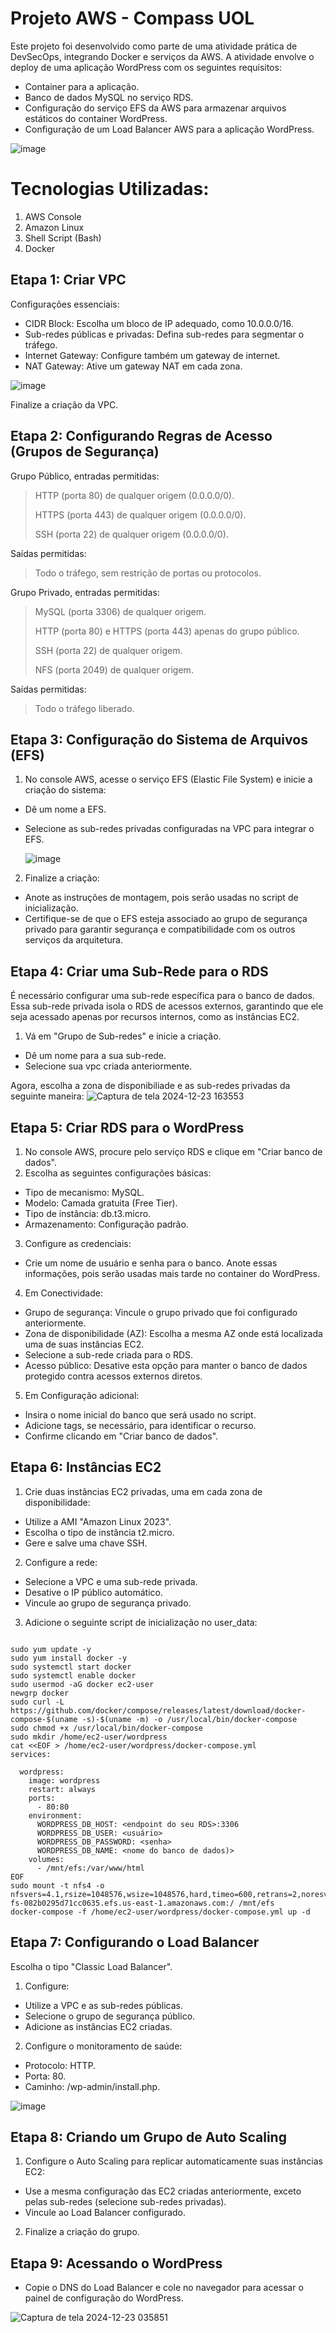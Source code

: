 # Projeto AWS - Compass UOL
Este projeto foi desenvolvido como parte de uma atividade prática de DevSecOps, integrando Docker e serviços da AWS.  A atividade envolve o deploy de uma aplicação WordPress com os seguintes requisitos:

- Container para a aplicação.
- Banco de dados MySQL no serviço RDS.
- Configuração do serviço EFS da AWS para armazenar arquivos estáticos do container WordPress.
- Configuração de um Load Balancer AWS para a aplicação WordPress.

![image](https://github.com/user-attachments/assets/19ce08ac-4f0a-47cf-8baa-c4242a28b1b3)

# Tecnologias Utilizadas:

1. AWS Console
2. Amazon Linux
3. Shell Script (Bash)
4. Docker

## Etapa 1: Criar VPC
Configurações essenciais:
- CIDR Block: Escolha um bloco de IP adequado, como 10.0.0.0/16.
- Sub-redes públicas e privadas: Defina sub-redes para segmentar o tráfego.
- Internet Gateway: Configure também um gateway de internet.
- NAT Gateway: Ative um gateway NAT em cada zona.

![image](https://github.com/user-attachments/assets/479a8f66-ef9d-4d89-accf-333130a1304e)

 
Finalize a criação da VPC.


## Etapa 2: Configurando Regras de Acesso (Grupos de Segurança)
Grupo Público, entradas permitidas:

> HTTP (porta 80) de qualquer origem (0.0.0.0/0).
> 
> HTTPS (porta 443) de qualquer origem (0.0.0.0/0).
>
> SSH (porta 22) de qualquer origem (0.0.0.0/0).


Saídas permitidas:
>Todo o tráfego, sem restrição de portas ou protocolos.




Grupo Privado, entradas permitidas:
  
> MySQL (porta 3306) de qualquer origem.
>
> HTTP (porta 80) e HTTPS (porta 443) apenas do grupo público.
>
>  SSH (porta 22) de qualquer origem.
>
> NFS (porta 2049) de qualquer origem.

Saídas permitidas:
> Todo o tráfego liberado.


## Etapa 3: Configuração do Sistema de Arquivos (EFS)
1. No console AWS, acesse o serviço EFS (Elastic File System) e inicie a criação do sistema:
- Dê um nome a EFS.
- Selecione as sub-redes privadas configuradas na VPC para integrar o EFS.

  ![image](https://github.com/user-attachments/assets/2476391c-fbdf-4ae4-9dad-a65241b727ce)

2. Finalize a criação:
- Anote as instruções de montagem, pois serão usadas no script de inicialização.
- Certifique-se de que o EFS esteja associado ao grupo de segurança privado para garantir segurança e compatibilidade com os outros serviços da arquitetura.


## Etapa 4: Criar uma Sub-Rede para o RDS
É necessário configurar uma sub-rede específica para o banco de dados. Essa sub-rede privada isola o RDS de acessos externos, garantindo que ele seja acessado apenas por recursos internos, como as instâncias EC2.

1. Vá em "Grupo de Sub-redes" e inicie a criação.
- Dê um nome para a sua sub-rede.
- Selecione sua vpc criada anteriormente.
  
Agora, escolha a zona de disponibiliade e as sub-redes privadas da seguinte maneira:
![Captura de tela 2024-12-23 163553](https://github.com/user-attachments/assets/c85e54f2-aff7-404f-a007-2f5554903b9d)


## Etapa 5: Criar RDS para o WordPress
1. No console AWS, procure pelo serviço RDS e clique em "Criar banco de dados".
2. Escolha as seguintes configurações básicas:
   
- Tipo de mecanismo: MySQL.
- Modelo: Camada gratuita (Free Tier).
- Tipo de instância: db.t3.micro.
- Armazenamento: Configuração padrão.
  
3. Configure as credenciais:
- Crie um nome de usuário e senha para o banco. Anote essas informações, pois serão usadas mais tarde no container do WordPress.
  
4. Em Conectividade:
- Grupo de segurança: Vincule o grupo privado que foi configurado anteriormente.
- Zona de disponibilidade (AZ): Escolha a mesma AZ onde está localizada uma de suas instâncias EC2.
- Selecione a sub-rede criada para o RDS.
- Acesso público: Desative esta opção para manter o banco de dados protegido contra acessos externos diretos.

5. Em Configuração adicional:
- Insira o nome inicial do banco que será usado no script.
- Adicione tags, se necessário, para identificar o recurso.
- Confirme clicando em "Criar banco de dados".


## Etapa 6: Instâncias EC2
1. Crie duas instâncias EC2 privadas, uma em cada zona de disponibilidade:
- Utilize a AMI "Amazon Linux 2023".
- Escolha o tipo de instância t2.micro.
- Gere e salve uma chave SSH.
  
2. Configure a rede:
- Selecione a VPC e uma sub-rede privada.
- Desative o IP público automático.
- Vincule ao grupo de segurança privado.

3. Adicione o seguinte script de inicialização no user_data:

``` #!/bin/bash 
 
sudo yum update -y 
sudo yum install docker -y
sudo systemctl start docker
sudo systemctl enable docker
sudo usermod -aG docker ec2-user
newgrp docker
sudo curl -L https://github.com/docker/compose/releases/latest/download/docker-compose-$(uname -s)-$(uname -m) -o /usr/local/bin/docker-compose
sudo chmod +x /usr/local/bin/docker-compose
sudo mkdir /home/ec2-user/wordpress
cat <<EOF > /home/ec2-user/wordpress/docker-compose.yml
services:
 
  wordpress:
    image: wordpress
    restart: always
    ports:
      - 80:80
    environment:
      WORDPRESS_DB_HOST: <endpoint do seu RDS>:3306
      WORDPRESS_DB_USER: <usuário>
      WORDPRESS_DB_PASSWORD: <senha>
      WORDPRESS_DB_NAME: <nome do banco de dados)>
    volumes:
      - /mnt/efs:/var/www/html
EOF
sudo mount -t nfs4 -o nfsvers=4.1,rsize=1048576,wsize=1048576,hard,timeo=600,retrans=2,noresvport fs-082b0295d71cc0635.efs.us-east-1.amazonaws.com:/ /mnt/efs
docker-compose -f /home/ec2-user/wordpress/docker-compose.yml up -d

``````


## Etapa 7: Configurando o Load Balancer
Escolha o tipo "Classic Load Balancer".

1. Configure:
- Utilize a VPC e as sub-redes públicas.
- Selecione o grupo de segurança público.
- Adicione as instâncias EC2 criadas.

  
2. Configure o monitoramento de saúde:
- Protocolo: HTTP.
- Porta: 80.
- Caminho: /wp-admin/install.php.

![image](https://github.com/user-attachments/assets/aa482105-6dcc-4ea9-86f1-6e5c132789bd)


  
## Etapa 8: Criando um Grupo de Auto Scaling

1. Configure o Auto Scaling para replicar automaticamente suas instâncias EC2:
- Use a mesma configuração das EC2 criadas anteriormente, exceto pelas sub-redes (selecione sub-redes privadas).
- Vincule ao Load Balancer configurado.

2. Finalize a criação do grupo.


## Etapa 9: Acessando o WordPress

- Copie o DNS do Load Balancer e cole no navegador para acessar o painel de configuração do WordPress.

![Captura de tela 2024-12-23 035851](https://github.com/user-attachments/assets/961fff8f-4db5-4eea-9a87-8f5ae67e3bf4)







